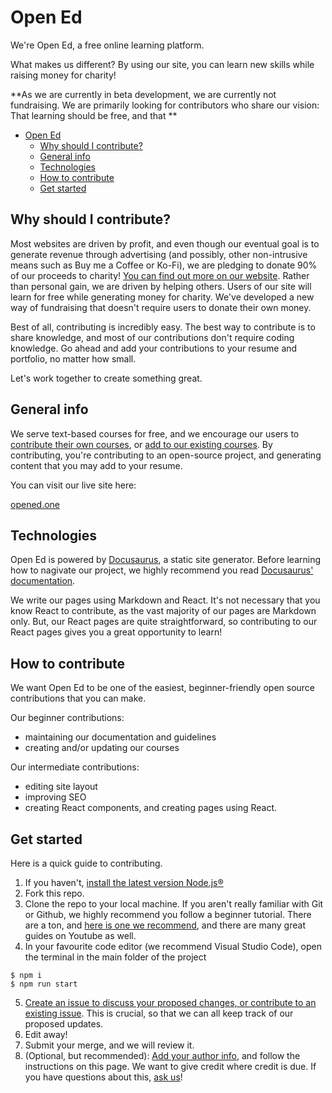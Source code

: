 # Open Ed

We're Open Ed, a free online learning platform.

What makes us different? By using our site, you can learn new skills while raising money for charity!

**As we are currently in beta development, we are currently not fundraising. We are primarily looking for contributors who share our vision: That learning should be free, and that **

- [Open Ed](#open-education)
  - [Why should I contribute?](#why-should-i-contribute)
  - [General info](#general-info)
  - [Technologies](#technologies)
  - [How to contribute](#how-to-contribute)
  - [Get started](#get-started)

## Why should I contribute?

Most websites are driven by profit, and even though our eventual goal is to generate revenue through advertising (and possibly, other non-intrusive means such as Buy me a Coffee or Ko-Fi), we are pledging to donate 90% of our proceeds to charity! [You can find out more on our website](https://opened.one/about). Rather than personal gain, we are driven by helping others. Users of our site will learn for free while generating money for charity. We've developed a new way of fundraising that doesn't require users to donate their own money.

Best of all, contributing is incredibly easy. The best way to contribute is to share knowledge, and most of our contributions don't require coding knowledge. Go ahead and add your contributions to your resume and portfolio, no matter how small. 

Let's work together to create something great.

## General info

We serve text-based courses for free, and we encourage our users to [contribute their own courses](./GUIDE_TO_CREATE_COURSES.md), or [add to our existing courses](./GUIDE_TO_UPDATE_COURSES.md). By contributing, you're contributing to an open-source project, and generating content that you may add to your resume.

You can visit our live site here:

[opened.one](https://opened.one/)


## Technologies

Open Ed is powered by [Docusaurus](https://docusaurus.io/), a static site generator. Before learning how to nagivate our project, we highly recommend you read [Docusaurus' documentation](https://docusaurus.io/docs).

We write our pages using Markdown and React. It's not necessary that you know React to contribute, as the vast majority of our pages are Markdown only. But, our React pages are quite straightforward, so contributing to our React pages gives you a great opportunity to learn!

## How to contribute

We want Open Ed to be one of the easiest, beginner-friendly open source contributions that you can make.

Our beginner contributions:

- maintaining our documentation and guidelines
- creating and/or updating our courses

Our intermediate contributions:

- editing site layout
- improving SEO
- creating React components, and creating pages using React.

## Get started

Here is a quick guide to contributing.

1. If you haven't, [install the latest version Node.js®](https://nodejs.org/en/download/)
2. Fork this repo.
3. Clone the repo to your local machine. If you aren't really familiar with Git or Github, we highly recommend you follow a beginner tutorial. There are a ton, and [here is one we recommend](https://www.freecodecamp.org/news/git-and-github-for-beginners/), and there are many great guides on Youtube as well.
4. In your favourite code editor (we recommend Visual Studio Code), open the terminal in the main folder of the project

```
$ npm i
$ npm run start
```

5. [Create an issue to discuss your proposed changes, or contribute to an existing issue](https://github.com/chrisnmorrison/openeducation/issues). This is crucial, so that we can all keep track of our proposed updates.
6. Edit away!
7. Submit your merge, and we will review it.
8. (Optional, but recommended): [Add your author info](https://opened.one/authors/), and follow the instructions on this page. We want to give credit where credit is due. If you have questions about this, [ask us](./SUPPORT.md)!
